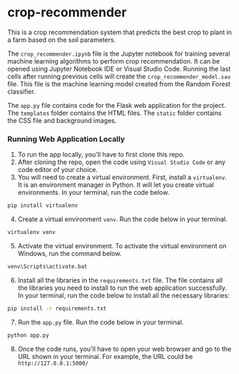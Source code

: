 # crop-recommender

This is a crop recommendation system that predicts the best crop to plant in a farm based on the soil parameters.

The `crop_recommender.ipynb` file is the Jupyter notebook for training several machine learning algorithms to perform crop recommendation.
It can be opened using Jupyter Notebook IDE or Visual Studio Code. 
Running the last cells after running previous cells will create the `crop_recommender_model.sav` file.
This file is the machine learning model created from the Random Forest classifier.

The `app.py` file contains code for the Flask web application for the project. The `templates` folder contains the HTML files.
The  `static` folder contains the CSS file and background images.

### Running Web Application Locally
1. To run the app locally, you'll have to first clone this repo.
2. After cloning the repo, open the code using `Visual Studio Code` or any code editor of your choice.
3. You will need to create a virtual environment. First, install a `virtualenv`. It is an environment manager in Python. It will let you create virtual environments.
In your terminal, run the code below.

```bash
pip install virtualenv
```

4. Create a virtual environment `venv`. Run the code below in your terminal.

```bash
virtualenv venv
```

5. Activate the virtual environment.
To activate the virtual environment on Windows, run the command below.

```bash
venv\Scripts\activate.bat 
```

6. Install all the libraries in the `requirements.txt` file.
The file contains all the libraries you need to install to run the web application successfully.
In your terminal, run the code below to install all the necessary libraries:

```bash
pip install -r requirements.txt
```

7. Run the `app.py` file. Run the code below in your terminal.

```bash
python app.py
```

8. Once the code runs, you'll have to open your web browser and go to the URL shown in your terminal. 
For example, the URL could be ` http://127.0.0.1:5000/`

